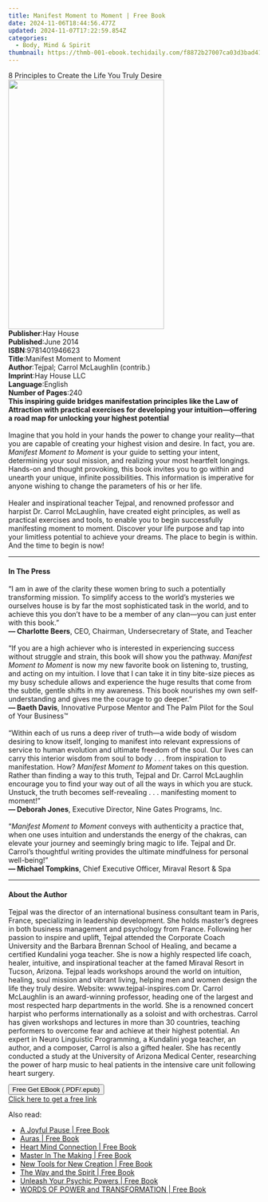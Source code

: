 ```yaml
---
title: Manifest Moment to Moment | Free Book
date: 2024-11-06T18:44:56.477Z
updated: 2024-11-07T17:22:59.854Z
categories:
  - Body, Mind & Spirit
thumbnail: https://thmb-001-ebook.techidaily.com/f8872b27007ca03d3bad41d8d36772fd0b406f9f0a43c8c9f925daa3106769b4.jpg
---
```

<main id="book-container">
  <div class="flex flex-col">
    <div class="book-brief flex-1 py-6 px-4 sm:p-6 md:py-10 md:px-8">
      <!-- brief-->
      <div class="book-brief-main">
        8 Principles to Create the Life You Truly Desire
      </div>
    </div>
    <div
      class="book-meta-info flex-1 grid gap-4 col-start-1 col-end-3 row-start-1 sm:mb-6 sm:grid-cols-4 lg:gap-6 lg:col-start-2 lg:row-end-6 lg:row-span-6 lg:mb-0"
    >
      <div
        class="book-meta-info-left place-content-center mt-4 p-4 text-sm leading-6 col-start-2 col-span-2 dark:text-slate-400"
      >
        <img
          class="w-full h-500 object-cover rounded-lg sm:h-255 sm:col-span-2 lg:col-span-full"
          src="https://img-001-ebook.techidaily.com/fd69be89d143923bc083db6f76f2168b7c0f1fb6d03cba429ee329183fdcde1a.jpg"
          alt=""
          width="312"
          height="500"
        />
      </div>
      <div
        class="book-meta-info-right mt-2 col-start-1 row-start-2 col-span-3 self-center"
      >
        <!-- meta data  -->
        <div class="flex flex-col px-4 md:px-8">
          <div class="flex-1">
            <strong>Publisher</strong>:<span class="px-2">Hay House</span>
          </div>
          <div class="flex-1">
            <strong>Published</strong>:<span class="px-2">June 2014</span>
          </div>
          <div class="flex-1">
            <strong>ISBN</strong>:<span class="px-2">9781401946623</span>
          </div>
          <div class="flex-1">
            <strong>Title</strong>:<span class="px-2"
              >Manifest Moment to Moment</span
            >
          </div>
          <div class="flex-1">
            <strong>Author</strong>:<span class="px-2"
              >Tejpal; Carrol McLaughlin (contrib.)</span
            >
          </div>
          <div class="flex-1">
            <strong>Imprint</strong>:<span class="px-2">Hay House LLC</span>
          </div>
          <div class="flex-1">
            <strong>Language</strong>:<span class="px-2">English</span>
          </div>
          <div class="flex-1">
            <strong>Number of Pages</strong>:<span class="px-2">240</span>
          </div>
        </div>
      </div>
    </div>
    <div class="book-description flex-1 py-6 px-4 sm:p-6 md:py-10 md:px-8">
      <div class="book-description-main">
        <div accordion-content="" id="description">
          <b
            >This inspiring guide bridges manifestation principles like the Law
            of Attraction with practical exercises for developing your
            intuition—offering a road map for unlocking your highest
            potential</b
          ><br />
          &nbsp;<br />
          Imagine that you hold in your hands the power to change your
          reality—that you are capable of creating your highest vision and
          desire. In fact, you are. <i>Manifest Moment to Moment</i> is your
          guide to setting your intent, determining your soul mission, and
          realizing your most heartfelt longings. Hands-on and thought
          provoking, this book invites you to go within and unearth your unique,
          infinite possibilities. This information is imperative for anyone
          wishing to change the parameters of his or her life.<br /><br />
          Healer and inspirational teacher&nbsp;Tejpal, and renowned professor
          and harpist&nbsp;Dr.&nbsp;Carrol&nbsp;McLaughlin, have created eight
          principles, as well as practical exercises and tools, to enable you to
          begin successfully manifesting moment to moment. Discover your life
          purpose and tap into your limitless potential to achieve your dreams.
          The place to begin is within. And the time to begin is now!
        </div>
        <div class="accordion-fader"></div>
      </div>
    </div>
    <div class="book-excerpts flex-1 py-6 px-4 sm:p-6 md:py-10 md:px-8">
      <!-- excerpts-->
      <div class="book-excerpts-main">
        <hr />
        <h4 class="placeholder placeholder-heading">
          <span>In The Press</span>
        </h4>
        <p>
          “I am in awe of the clarity these women bring to such a potentially
          transforming mission. To simplify access to the world’s mysteries we
          ourselves house is by far the most sophisticated task in the world,
          and to achieve this you don’t have to be a member of any clan—you can
          just enter with this book.”<br /><b>— Charlotte Beers</b>, CEO,
          Chairman, Undersecretary of State, and Teacher<br /><br />“If you are
          a high achiever who is interested in experiencing success without
          struggle and strain, this book will show you the pathway.&nbsp;<i
            >Manifest Moment to Moment</i
          >&nbsp;is now my new favorite book on listening to, trusting, and
          acting on my intuition. I love that I can take it in tiny bite-size
          pieces as my busy schedule allows and experience the huge results that
          come from the subtle, gentle shifts in my awareness. This book
          nourishes my own self-understanding and gives me the courage to go
          deeper.”<br /><b>— Baeth Davis</b>, Innovative Purpose Mentor and The
          Palm Pilot for the Soul of Your Business™<br /><br />“Within each of
          us runs a deep river of truth—a wide body of wisdom desiring to know
          itself, longing to manifest into relevant expressions of service to
          human evolution and ultimate freedom of the soul. Our lives can carry
          this interior wisdom from soul to body . . . from inspiration to
          manifestation. How?&nbsp;<i>Manifest Moment to Moment&nbsp;</i>takes
          on this question. Rather than finding a way to this truth, Tejpal and
          Dr. Carrol McLaughlin encourage you to find your way out of all the
          ways in which you are stuck. Unstuck, the truth becomes self-revealing
          . . . manifesting moment to moment!”<br /><b>— Deborah Jones</b>,
          Executive Director, Nine Gates Programs, Inc.<br /><br />“<i
            >Manifest Moment to Moment</i
          >&nbsp;conveys with authenticity a practice that, when one uses
          intuition and understands the energy of the chakras, can elevate your
          journey and seemingly bring magic to life. Tejpal and Dr. Carrol’s
          thoughtful writing provides the ultimate mindfulness for personal
          well-being!”<br /><b>— Michael Tompkins</b>, Chief Executive Officer,
          Miraval Resort &amp; Spa
        </p>
      </div>
    </div>
    <div class="book-about-author flex-1 py-6 px-4 sm:p-6 md:py-10 md:px-8">
      <!-- about author-->
      <div class="book-main-author-main">
        <hr />
        <h4 class="placeholder placeholder-heading">
          <span>About the Author</span>
        </h4>
        <p>
          Tejpal was the director of an international business consultant team
          in Paris, France, specializing in leadership development. She holds
          master’s degrees in both business management and psychology from
          France. Following her passion to inspire and uplift, Tejpal attended
          the Corporate Coach University and the Barbara Brennan School of
          Healing, and became a certified Kundalini yoga teacher. She is now a
          highly respected life coach, healer, intuitive, and inspirational
          teacher at the famed Miraval Resort in Tucson, Arizona. Tejpal leads
          workshops around the world on intuition, healing, soul mission and
          vibrant living, helping men and women design the life they truly
          desire. Website: www.tejpal-inspires.com Dr. Carrol McLaughlin is an
          award-winning professor, heading one of the largest and most respected
          harp departments in the world. She is a renowned concert harpist who
          performs internationally as a soloist and with orchestras. Carrol has
          given workshops and lectures in more than 30 countries, teaching
          performers to overcome fear and achieve at their highest potential. An
          expert in Neuro Linguistic Programming, a Kundalini yoga teacher, an
          author, and a composer, Carrol is also a gifted healer. She has
          recently conducted a study at the University of Arizona Medical
          Center, researching the power of harp music to heal patients in the
          intensive care unit following heart surgery.
        </p>
      </div>
    </div>
    <div class="book-free-get flex-1 py-6 px-4 sm:p-6 md:py-10 md:px-8">
      <button
        id="btn-free-get"
        class="bg-blue-500 hover:bg-blue-700 text-white font-bold py-2 px-4 rounded"
      >
        Free Get EBook (.PDF/.epub)
      </button>
      <div id="countdown-display" class="px-2 text-lg mt-2"></div>
      <a
        id="free-link"
        class="hidden bg-blue-500 hover:bg-blue-700 text-white font-bold py-2 px-4 rounded"
        href="https://www.ebooks.com/en-us/book/96317788/manifest-moment-to-moment/tejpal/"
        target="_blank"
        >Click here to get a free link</a
      >
    </div>
    <script>
      let countdownTime = 0;
      let countdownInterval = null;
      document
        .getElementById('btn-free-get')
        .addEventListener('click', startCountdown);
      function startCountdown() {
        countdownTime = new Date().getTime() + 60000 * 3;
        countdownInterval = setInterval(updateCountdown, 1000);
        document.getElementById('btn-free-get').disabled = true;
        document
          .getElementById('btn-free-get')
          .classList.add('bg-gray-500', 'cursor-not-allowed');
      }
      function updateCountdown() {
        let currentTime = new Date().getTime();
        let timeLeft = countdownTime - currentTime;
        let secondsLeft = Math.floor(timeLeft / 1000);
        document.getElementById('countdown-display').innerHTML =
          `Remaining time: ${secondsLeft} seconds.`;
        if (secondsLeft <= 0) {
          clearInterval(countdownInterval);
          document.getElementById('btn-free-get').classList.add('hidden');
          document.getElementById('free-link').classList.remove('hidden');
          document.getElementById('countdown-display').innerHTML = '';
        }
      }
    </script>
  </div>
</main>

<ins class="adsbygoogle"
      style="display:block"
      data-ad-client="ca-pub-7571918770474297"
      data-ad-slot="8358498916"
      data-ad-format="auto"
      data-full-width-responsive="true"></ins>
    

<span class="atpl-alsoreadstyle">Also read:</span>
<div><ul>
<li><a href="https://novels-ebooks.techidaily.com/209864726-9781732295117-a-joyful-pause/"><u>A Joyful Pause | Free Book</u></a></li>
<li><a href="https://novels-ebooks.techidaily.com/209864447-9780938001690-auras/"><u>Auras | Free Book</u></a></li>
<li><a href="https://novels-ebooks.techidaily.com/209864325-9781999630898-heart-mind-connection/"><u>Heart Mind Connection | Free Book</u></a></li>
<li><a href="https://novels-ebooks.techidaily.com/209864241-9781732552005-master-in-the-making/"><u>Master In The Making | Free Book</u></a></li>
<li><a href="https://novels-ebooks.techidaily.com/209864298-9780979148316-new-tools-for-new-creation/"><u>New Tools for New Creation | Free Book</u></a></li>
<li><a href="https://novels-ebooks.techidaily.com/209864195-9780692157671-the-way-and-the-spirit/"><u>The Way and the Spirit | Free Book</u></a></li>
<li><a href="https://novels-ebooks.techidaily.com/209864452-9780938001713-unleash-your-psychic-powers/"><u>Unleash Your Psychic Powers | Free Book</u></a></li>
<li><a href="https://novels-ebooks.techidaily.com/209864373-9780938001676-words-of-power-and-transformation/"><u>WORDS OF POWER and TRANSFORMATION | Free Book</u></a></li>
</ul></div>

